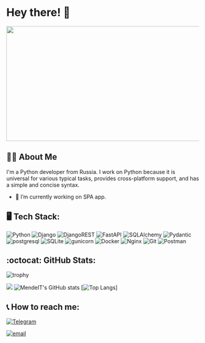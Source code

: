 # Hey there! 👋

<div id="header" align="center">
    <img src="https://i.giphy.com/media/v1.Y2lkPTc5MGI3NjExenl1cW5sMTNpMmE1a2Q1Y2dub3R5bGc3M3pxb2x1eG14b3AzMXRweiZlcD12MV9pbnRlcm5hbF9naWZfYnlfaWQmY3Q9Zw/coxQHKASG60HrHtvkt/giphy.gif" width="600" height="300"/>
</div>

## :man_technologist: About Me
I'm a Python developer from Russia. I work on Python because it is universal for various typical tasks, provides cross-platform support, and has a simple and concise syntax.
- 🔭 I’m currently working on SPA app.

## :desktop_computer: Tech Stack:
![Python](https://img.shields.io/badge/python-3670A0?style=for-the-badge&logo=python&logoColor=ffdd54) 
![Django](https://img.shields.io/badge/django-%23092E20.svg?style=for-the-badge&logo=django&logoColor=white)
![DjangoREST](https://img.shields.io/badge/DJANGO-REST-ff1709?style=for-the-badge&logo=django&logoColor=white&color=A60400&labelColor=A60400)
![FastAPI](https://img.shields.io/badge/FastAPI-005571?style=for-the-badge&logo=fastapi)
![SQLAlchemy](https://img.shields.io/badge/sqlalchemy-D71F00?style=for-the-badge&logo=sqlalchemy)
![Pydantic](https://img.shields.io/badge/pydantic-005571?style=for-the-badge&logo=pydantic)
![postgresql](https://img.shields.io/badge/PostgreSQL-316192?style=for-the-badge&logo=postgresql&logoColor=white)
![SQLite](https://img.shields.io/badge/SQLite-07405E?style=for-the-badge&logo=sqlite&logoColor=white)
![gunicorn](https://img.shields.io/badge/gunicorn-499848?style=for-the-badge&logo=gunicorn&logoColor=white)
![Docker](https://img.shields.io/badge/docker-%230db7ed.svg?style=for-the-badge&logo=docker&logoColor=white)
![Nginx](https://img.shields.io/badge/Nginx-009900?style=for-the-badge&logo=Nginx&logoColor=white)
![Git](https://img.shields.io/badge/git-F05032?style=for-the-badge&logo=git&logoColor=white)
![Postman](https://img.shields.io/badge/Postman-FF6F00?style=for-the-badge&logo=postman&logoColor=white)

## :octocat: GitHub Stats:

![trophy](https://github-profile-trophy.vercel.app/?username=mendeit&theme=gruvbox)

![](https://github-profile-summary-cards.vercel.app/api/cards/profile-details?username=mendeit&theme=solarized)
![MendeIT's GitHub stats](https://github-readme-stats.vercel.app/api?username=mendeit&theme=flag-india&show_icons=true)
[![Top Langs](https://github-readme-stats.vercel.app/api/top-langs/?username=mendeit&layout=pie)]

## :telephone_receiver: How to reach me:
[![Telegram](https://img.shields.io/badge/Telegram-26A5E4?style=for-the-badge&logo=telegram&logoColor=FFFFFF)](https://t.me/AldarSPb)

[![email](https://img.shields.io/badge/Email-yellow?style=for-the-badge&logo=maildotru&logoColor=FFFFFF)](mailto:dordzhiev.aldar@yandex.ru)

<!--
**MendeIT/MendeIT** is a ✨ _special_ ✨ repository because its `README.md` (this file) appears on your GitHub profile.

Here are some ideas to get you started:

- 🔭 I’m currently working on ...
- 🌱 I’m currently learning ...
- 👯 I’m looking to collaborate on ...
- 🤔 I’m looking for help with ...
- 💬 Ask me about ...
- 📫 How to reach me: ...
- 😄 Pronouns: ...
- ⚡ Fun fact: ...
-->
